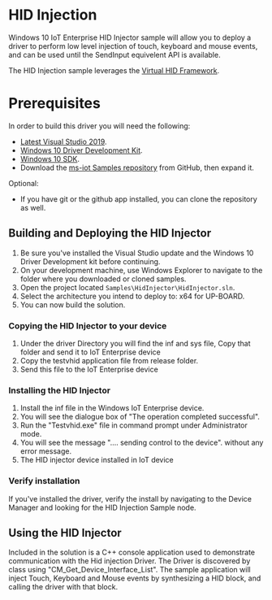 # HID Injection

Windows 10 IoT Enterprise HID Injector sample will allow you to deploy a driver to perform low level injection of touch, keyboard and mouse events, and can be used until the SendInput equivelent API is available.

The HID Injection sample leverages the [Virtual HID Framework](https://msdn.microsoft.com/en-us/library/windows/hardware/dn925056(v=vs.85).aspx). 

# Prerequisites 
In order to build this driver you will need the following:

  * [Latest Visual Studio 2019](https://visualstudio.microsoft.com/downloads/).
  * [Windows 10 Driver Development Kit](https://docs.microsoft.com/en-us/windows-hardware/drivers/download-the-wdk).
  * [Windows 10 SDK](https://developer.microsoft.com/en-US/windows/downloads/windows-10-sdk/).
  * Download the [ms-iot Samples repository](https://github.com/ms-iot/samples/archive/develop.zip) from GitHub, then expand it.

Optional:

  * If you have git or the github app installed, you can clone the repository as well.

## Building and Deploying the HID Injector
  1. Be sure you've installed the Visual Studio update and the Windows 10 Driver Development kit before continuing.
  2. On your development machine, use Windows Explorer to navigate to the folder where you downloaded or cloned samples.
  3. Open the project located ```Samples\HidInjector\HidInjector.sln```.
  4. Select the architecture you intend to deploy to: x64 for UP-BOARD.
  5. You can now build the solution.

### Copying the HID Injector to your device
  1. Under the driver Directory you will find the inf and sys file, Copy that folder and send it to IoT Enterprise device
  2. Copy the testvhid application file from release folder.
  3. Send this file to the IoT Enterprise device

### Installing the HID Injector
   1. Install the inf file in the Windows IoT Enterprise device.
   2. You will see the dialogue box of "The operation completed successful".
   3. Run the "Testvhid.exe" file in command prompt under Administrator mode.
   4. You will see the message ".... sending control to the device". without any error message.
   5. The HID injector device installed in IoT device

### Verify installation
If you've installed the driver, verify the install by navigating to the Device Manager and looking for the HID Injection Sample node.

## Using the HID Injector
Included in the solution is a C++ console application used to demonstrate communication with the Hid injection Driver. The Driver is discovered by class using "CM_Get_Device_Interface_List". 
The sample application will inject Touch, Keyboard and Mouse events by synthesizing a HID block, and calling the driver with that block.
